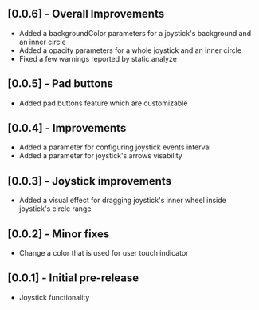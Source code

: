 ## [0.0.6] - Overall Improvements

* Added a backgroundColor parameters for a joystick's background and an inner circle
* Added a opacity parameters for a whole joystick and an inner circle
* Fixed a few warnings reported by static analyze

## [0.0.5] - Pad buttons

* Added pad buttons feature which are customizable

## [0.0.4] - Improvements

* Added a parameter for configuring joystick events interval
* Added a parameter for joystick's arrows visability

## [0.0.3] - Joystick improvements

* Added a visual effect for dragging joystick's inner wheel inside joystick's circle range

## [0.0.2] - Minor fixes

* Change a color that is used for user touch indicator

## [0.0.1] - Initial pre-release

* Joystick functionality
